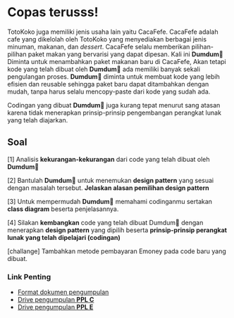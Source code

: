 # Copas terusss!

TotoKoko juga memiliki jenis usaha lain yaitu CacaFefe. CacaFefe adalah cafe yang dikelolah oleh TotoKoko yang menyediakan berbagai jenis minuman, makanan, dan _dessert_. CacaFefe selalu memberikan pilihan-pilihan paket makan yang bervarisi yang dapat dipesan. Kali ini **Dumdum**🐣 Diminta untuk menambahkan paket makanan baru di CacaFefe, Akan tetapi kode yang telah dibuat oleh **Dumdum**🐣 ada memiliki banyak sekali pengulangan proses. **Dumdum**🐣 diminta untuk membuat kode yang lebih efisien dan reusable sehingga paket baru dapat ditambahkan dengan mudah, tanpa harus selalu mencopy-paste dari kode yang sudah ada.

Codingan yang dibuat **Dumdum**🐣 juga kurang tepat menurut sang atasan karena tidak menerapkan prinsip-prinsip pengembangan perangkat lunak yang telah diajarkan.

## Soal

[1] Analisis **kekurangan-kekurangan** dari code yang telah dibuat oleh **Dumdum**🐣

[2] Bantulah **Dumdum**🐣 untuk menemukan **design pattern** yang sesuai dengan masalah tersebut. **Jelaskan alasan pemilihan design pattern**

[3] Untuk mempermudah **Dumdum**🐣 memahami codinganmu sertakan **class diagram** beserta penjelasannya.

[4] Silakan **kembangkan** code yang telah dibuat Dumdum🐣 dengan menerapkan **design pattern** yang dipilih beserta **prinsip-prinsip perangkat lunak yang telah dipelajari (codingan)**

[challange] Tambahkan metode pembayaran Emoney pada code baru yang dibuat.

### Link Penting

- [Format dokumen pengumpulan](https://docs.google.com/document/d/1t-piv3Z_CU3R1L45v6HrQlZzaDVsgGQl2UVUzQLxa1U/edit?usp=sharing)
- [Drive pengumpulan **PPL C**](https://drive.google.com/drive/folders/1GIjjtXAQ8_zj4uXc7izCCYM4O86WxydE?usp=sharing)
- [Drive pengumpulan **PPL E**](https://drive.google.com/drive/folders/1Yaoyvwh0RoQJZ5xsg2OIGvWXl9s4IZBi?usp=sharing)
